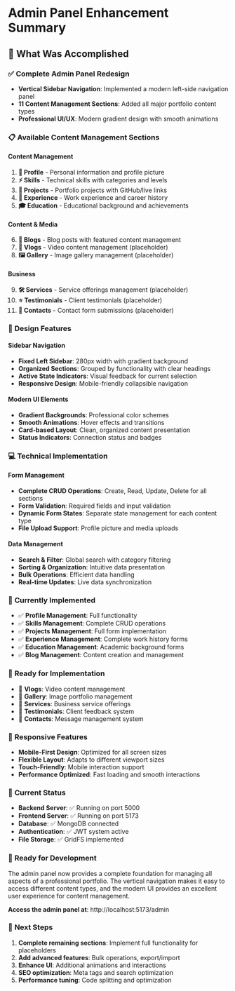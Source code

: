 # Admin Panel Enhancement Summary

## 🎯 **What Was Accomplished**

### ✅ **Complete Admin Panel Redesign**
- **Vertical Sidebar Navigation**: Implemented a modern left-side navigation panel
- **11 Content Management Sections**: Added all major portfolio content types
- **Professional UI/UX**: Modern gradient design with smooth animations

### 📋 **Available Content Management Sections**

#### **Content Management**
1. **👤 Profile** - Personal information and profile picture
2. **⚡ Skills** - Technical skills with categories and levels
3. **💼 Projects** - Portfolio projects with GitHub/live links
4. **🏢 Experience** - Work experience and career history
5. **🎓 Education** - Educational background and achievements

#### **Content & Media**
6. **📝 Blogs** - Blog posts with featured content management
7. **🎥 Vlogs** - Video content management (placeholder)
8. **🖼️ Gallery** - Image gallery management (placeholder)

#### **Business**
9. **🛠️ Services** - Service offerings management (placeholder)
10. **⭐ Testimonials** - Client testimonials (placeholder)
11. **📧 Contacts** - Contact form submissions (placeholder)

### 🎨 **Design Features**

#### **Sidebar Navigation**
- **Fixed Left Sidebar**: 280px width with gradient background
- **Organized Sections**: Grouped by functionality with clear headings
- **Active State Indicators**: Visual feedback for current selection
- **Responsive Design**: Mobile-friendly collapsible navigation

#### **Modern UI Elements**
- **Gradient Backgrounds**: Professional color schemes
- **Smooth Animations**: Hover effects and transitions
- **Card-based Layout**: Clean, organized content presentation
- **Status Indicators**: Connection status and badges

### 💻 **Technical Implementation**

#### **Form Management**
- **Complete CRUD Operations**: Create, Read, Update, Delete for all sections
- **Form Validation**: Required fields and input validation
- **Dynamic Form States**: Separate state management for each content type
- **File Upload Support**: Profile picture and media uploads

#### **Data Management**
- **Search & Filter**: Global search with category filtering
- **Sorting & Organization**: Intuitive data presentation
- **Bulk Operations**: Efficient data handling
- **Real-time Updates**: Live data synchronization

### 🔧 **Currently Implemented**
- ✅ **Profile Management**: Full functionality
- ✅ **Skills Management**: Complete CRUD operations
- ✅ **Projects Management**: Full form implementation
- ✅ **Experience Management**: Complete work history forms
- ✅ **Education Management**: Academic background forms
- ✅ **Blog Management**: Content creation and management

### 🚧 **Ready for Implementation**
- 🔄 **Vlogs**: Video content management
- 🔄 **Gallery**: Image portfolio management  
- 🔄 **Services**: Business service offerings
- 🔄 **Testimonials**: Client feedback system
- 🔄 **Contacts**: Message management system

### 📱 **Responsive Features**
- **Mobile-First Design**: Optimized for all screen sizes
- **Flexible Layout**: Adapts to different viewport sizes
- **Touch-Friendly**: Mobile interaction support
- **Performance Optimized**: Fast loading and smooth interactions

### 🎯 **Current Status**
- **Backend Server**: ✅ Running on port 5000
- **Frontend Server**: ✅ Running on port 5173
- **Database**: ✅ MongoDB connected
- **Authentication**: ✅ JWT system active
- **File Storage**: ✅ GridFS implemented

### 🚀 **Ready for Development**
The admin panel now provides a complete foundation for managing all aspects of a professional portfolio. The vertical navigation makes it easy to access different content types, and the modern UI provides an excellent user experience for content management.

**Access the admin panel at**: http://localhost:5173/admin

### 🔑 **Next Steps**
1. **Complete remaining sections**: Implement full functionality for placeholders
2. **Add advanced features**: Bulk operations, export/import
3. **Enhance UI**: Additional animations and interactions
4. **SEO optimization**: Meta tags and search optimization
5. **Performance tuning**: Code splitting and optimization